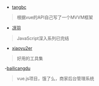 - [tangbc](https://github.com/tangbc)
> 根据vue的API自己写了一个MVVM框架

- [冴羽](https://github.com/mqyqingfeng) 
> JavaScript深入系列已完结

- [xiaoyu2er](https://github.com/xiaoyu2er/productivity-tools)
> 好用的工具集

-[bailicangdu](https://github.com/bailicangdu)
> vue.js项目，饿了么，商家后台管理系统
